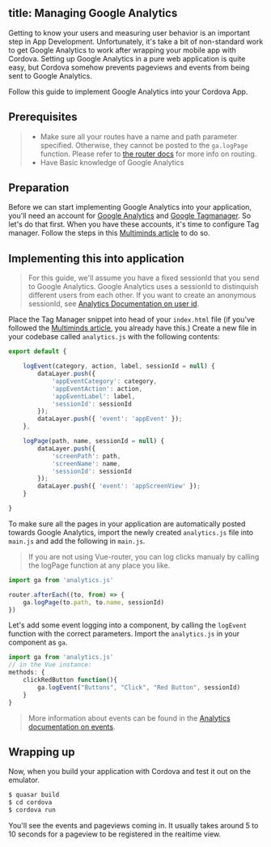 title: Managing Google Analytics
---
Getting to know your users and measuring user behavior is an important step in App Development. Unfortunately, it's take a bit of non-standard work to get Google Analytics to work after wrapping your mobile app with Cordova. Setting up Google Analytics in a pure web application is quite easy, but Cordova somehow prevents pageviews and events from being sent to Google Analytics.

Follow this guide to implement Google Analytics into your Cordova App.

## Prerequisites
> - Make sure all your routes have a name and path parameter specified. Otherwise, they cannot be posted to the `ga.logPage` function. Please refer to [the router docs](/guide/router.html) for more info on routing.
> - Have Basic knowledge of Google Analytics

## Preparation
Before we can start implementing Google Analytics into your application, you'll need an account for [Google Analytics](https://analytics.google.com) and [Google Tagmanager](https://tagmanager.google.com/). So let's do that first. When you have these accounts, it's time to configure Tag manager. Follow the steps in this [Multiminds article](http://www.multiminds.eu/2016/12/06/google-analytics-tag-manager-ionic-cordova/) to do so.

## Implementing this into application
> For this guide, we'll assume you have a fixed sessionId that you send to Google Analytics. Google Analytics uses a sessionId to distinquish different users from each other. If you want to create an anonymous sessionId, see [Analytics Documentation on user id](https://developers.google.com/analytics/devguides/collection/analyticsjs/cookies-user-id).

Place the Tag Manager snippet into head of your `index.html` file (if you've followed the [Multiminds article](http://www.multiminds.eu/2016/12/06/google-analytics-tag-manager-ionic-cordova/), you already have this.) Create a new file in your codebase called `analytics.js` with the following contents:

```javascript
export default {

    logEvent(category, action, label, sessionId = null) {
        dataLayer.push({
            'appEventCategory': category,
            'appEventAction': action,
            'appEventLabel': label,
            'sessionId': sessionId
        });
        dataLayer.push({ 'event': 'appEvent' });
    },

    logPage(path, name, sessionId = null) {
        dataLayer.push({
            'screenPath': path,
            'screenName': name,
            'sessionId': sessionId
        });
        dataLayer.push({ 'event': 'appScreenView' });
    }

}
```
To make sure all the pages in your application are automatically posted towards Google Analytics, import the newly created `analytics.js` file into `main.js` and add the following in `main.js`.

> If you are not using Vue-router, you can log clicks manualy by calling the logPage function at any place you like.

```javascript
import ga from 'analytics.js'

router.afterEach((to, from) => {
    ga.logPage(to.path, to.name, sessionId)
})
```
Let's add some event logging into a component, by calling the `logEvent` function with the correct parameters. Import the `analytics.js` in your component as `ga`.

```javascript
import ga from 'analytics.js'
// in the Vue instance:
methods: {
    clickRedButton function(){
        ga.logEvent("Buttons", "Click", "Red Button", sessionId)
    }
}
```
> More information about events can be found in the [Analytics documentation on events](https://developers.google.com/analytics/devguides/collection/analyticsjs/events).

## Wrapping up
Now, when you build your application with Cordova and test it out on the emulator.

```bash
$ quasar build
$ cd cordova
$ cordova run
```

You'll see the events and pageviews coming in. It usually takes around 5 to 10 seconds for a pageview to be registered in the realtime view.
